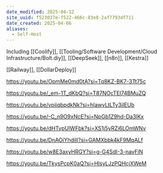 ```yaml
---
date_modified: 2025-04-12
site_uuid: f523037e-f522-466c-83e8-2af7793df711
date_created: 2025-04-06
aliases:
  - Self-Host
---
```


Including [[Coolify]], [[Tooling/Software Development/Cloud Infrastructure/Bolt.diy]], [[DeepSeek]], [[n8n]], [[Kestra]]

[[Railway]], [[DollarDeploy]]


https://youtu.be/OpmMe0md0tA?si=Tq8KZ-BK7-3Tt75c

https://youtu.be/_em-1T_dKbQ?si=T87NOcTEI74BMuZQ

https://youtu.be/vpiiqbpdkNk?si=hIawvLtLTy3ilEUb

https://youtu.be/-C_n9O9xNcE?si=NpGb1Z9hd-Da3lKx

https://youtu.be/dHTvpUlWFbk?si=XS1j5yRZi6LOmWNv

https://youtu.be/DnAOiYhdiII?si=GAMXbbk4kF9MqALf

https://youtu.be/w8E3axyHRGY?si=g-G4SdI-3-navFiN

https://youtu.be/TkysPcpK0aQ?si=HIsyLJzPQHcjXWeM
